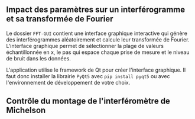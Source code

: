 ## Impact des paramètres sur un interférogramme et sa transformée de Fourier

Le dossier `FFT-GUI` contient une interface graphique interactive qui génère des interférogrammes aléatoirement et calcule leur transformée de Fourier.
L'interface graphique permet de sélectionner la plage de valeurs échantillonnée en x, le pas qui espace chaque prise de mesure et le niveau de bruit
dans les données.

L'application utilise le framework de Qt pour créer l'interface graphique. Il faut donc installer la librairie `PyQt5` avec 
```pip install pyqt5```
ou avec l'environnement de développement de votre choix.

## Contrôle du montage de l'interféromètre de Michelson
